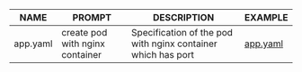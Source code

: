 | **NAME**              | **PROMPT**                     | **DESCRIPTION**                    | **EXAMPLE**                       |
|-----------------------|--------------------------------|------------------------------------|-----------------------------------|
| app.yaml | create pod with nginx container |  Specification of the pod with nginx container which has port | [app.yaml](./yaml/app.yaml) |